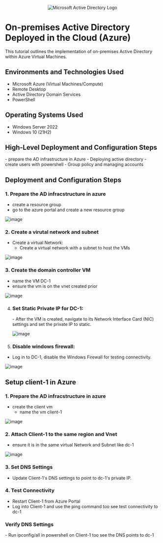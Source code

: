 <p align="center">
<img src="https://i.imgur.com/pU5A58S.png" alt="Microsoft Active Directory Logo"/>
</p>

<h1>On-premises Active Directory Deployed in the Cloud (Azure)</h1>
This tutorial outlines the implementation of on-premises Active Directory within Azure Virtual Machines.<br />

<h2>Environments and Technologies Used</h2>

- Microsoft Azure (Virtual Machines/Compute)
- Remote Desktop
- Active Directory Domain Services
- PowerShell

<h2>Operating Systems Used </h2>

- Windows Server 2022
- Windows 10 (21H2)

<h2>High-Level Deployment and Configuration Steps</h2>
- prepare the AD infrastructure in Azure
- Deploying active directory
- create users with powershell
- Group policy and managing accounts

<h2>Deployment and Configuration Steps</h2>

<h3>1. Prepare the AD infracstructure in azure</h3>

- create a resource group
 - go to the azure portal and create a new resource group
   
![image](https://github.com/user-attachments/assets/47af0d43-527b-4b2d-bfaf-49a2700c8dc4)

<h3>2. Create  a virutal network and subnet</h3>

- Create a virtual Network:
   - Create a virtual network with a subnet to host the VMs
  
![image](https://github.com/user-attachments/assets/1dc27e93-4cbf-403d-b048-12304d996ba5)

<h3>3. Create the domain controller VM</h3>

- name the VM DC-1
- ensure the vm is on the vnet created prior

![image](https://github.com/user-attachments/assets/ad54fdfa-d3fb-410d-8b14-02dcf4575274)

4. <h3>Set Static Private IP for DC-1:</h3>
   - After the VM is created, navigate to its Network Interface Card (NIC) settings and set the private IP to static.
     
     ![image](https://github.com/user-attachments/assets/7ee0a079-28a2-4d60-9004-347e5cb35945)

5. <h3>Disable windows firewall:</h3>

- Log in to DC-1, disable the Windows Firewall for testing connectivity.

![image](https://github.com/user-attachments/assets/9a5b2f49-1590-475e-9a15-733959984588)

<h2>Setup client-1 in Azure</h2>

<h3>1. Prepare the AD infracstructure in azure</h3>

- create the client vm
  - name the vm client-1
  
 ![image](https://github.com/user-attachments/assets/700e74a1-d524-4b34-b136-670b55940d16)

 <h3>2. Attach Client-1 to the same region and Vnet</h3>
 
 - ensure it is in the same virtual Network and Subnet like dc-1

![image](https://github.com/user-attachments/assets/b772f365-e7a3-43f6-b1f8-86d4ca328cc0)

 <h3>3. Set DNS Settings</h3>

 - Update Client-1's DNS settings to point to dc-1's private IP.

 <h3>4. Test Connectivity</h3>

 - Restart Client-1 from Azure Portal
 - Log into Client-1 and use the ping command too see test connectivity to dc-1

  <h3>Verify DNS Settings</h3>
 - Run ipconfig/all in powershell on Client-1 too see the DNS points to dc-1

 


